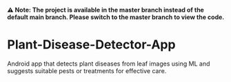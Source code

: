 **⚠️ Note: The project is available in the master branch instead of the default main branch. Please switch to the master branch to view the code.**
# Plant-Disease-Detector-App
Android app that detects plant diseases from leaf images using ML and suggests suitable pests or treatments for effective care.


